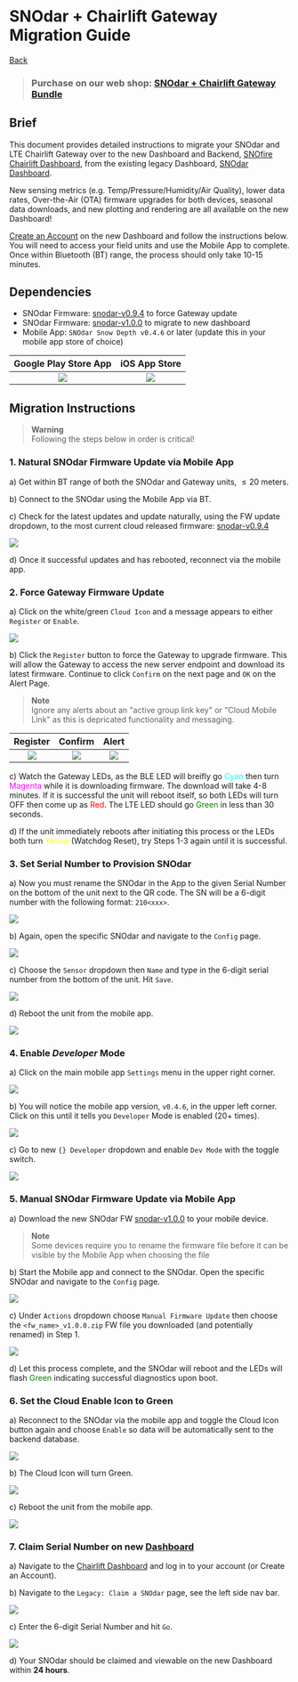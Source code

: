 # SNOdar + Chairlift Gateway Migration Guide

[Back](../)

> ### **Purchase on our web shop: [SNOdar + Chairlift Gateway Bundle](https://sensorlogic.store/collections/snow-science-instrumentation/products/snodar-chairlift-gateway?variant=42569883025563)**

## Brief

This document provides detailed instructions to migrate your SNOdar and LTE Chairlift Gateway over to the new Dashboard and Backend, [SNOfire Chairlift Dashboard](chairlift.snofire.io), from the existing legacy Dashboard, [SNOdar Dashboard](app.snodar.io). 

New sensing metrics (e.g. Temp/Pressure/Humidity/Air Quality), lower data rates, Over-the-Air (OTA) firmware upgrades for both devices, seasonal data downloads, and new plotting and rendering are all available on the new Dashboard!

[Create an Account](https://chairlift.snofire.io/auth) on the new Dashboard and follow the instructions below. You will need to access your field units and use the Mobile App to complete. Once within Bluetooth (BT) range, the process should only take 10-15 minutes.

## Dependencies

- SNOdar Firmware: [snodar-v0.9.4](https://github.com/SensorLogicInc/snodar-releases/releases/tag/0.9.4-beta) to force Gateway update
- SNOdar Firmware: [snodar-v1.0.0](https://www.dropbox.com/s/lmt0zs7a14w5snn/snodar_secure_dfu_esb_v1.0.0.zip?dl=1) to migrate to new dashboard
- Mobile App: `SNOdar Snow Depth v0.4.6` or later (update this in your mobile app store of choice)

Google Play Store App                                                                                  |  iOS App Store
:----------------------------------------------------------------------------------------------:|:----------------------------------------------------------------------------------:
[![](../assets/images/google-play-badge.png)](https://play.google.com/store/apps/details?id=com.snodar)   | [![](../assets/images/apple-app-store-badge.png)](https://apps.apple.com/us/app/snodar/id1584974884)

## Migration Instructions

> __Warning__   
> Following the steps below in order is critical!

### 1. Natural SNOdar Firmware Update via Mobile App

a) Get within BT range of both the SNOdar and Gateway units, $\leq 20$ meters.

b) Connect to the SNOdar using the Mobile App via BT.

c) Check for the latest updates and update naturally, using the FW update dropdown, to the most current cloud released firmware: [snodar-v0.9.4](https://github.com/SensorLogicInc/snodar-releases/releases/tag/0.9.4-beta)

![](images/dfu_check_update.png)

d) Once it successful updates and has rebooted, reconnect via the mobile app.

### 2. Force Gateway Firmware Update

a) Click on the white/green `Cloud Icon` and a message appears to either `Register` or `Enable`.

![](images/mobile_cloud_icon_0.9.4.png)

b) Click the `Register` button to force the Gateway to upgrade firmware. This will allow the Gateway to access the new server endpoint and download its latest firmware. Continue to click `Confirm` on the next page and `OK` on the Alert Page.

> __Note__   
> Ignore any alerts about an "active group link key" or "Cloud Mobile Link" as this is  depricated functionality and messaging.

 Register                                    | Confirm                                     | Alert
:-------------------------------------------:|:-------------------------------------------:|:-------------------------------------------:
![](images/mobile_cloud_register_force.PNG)  | ![](images/mobile_cloud_confirm_force.PNG)  | ![](images/mobile_cloud_alert_force.PNG)

c) Watch the Gateway LEDs, as the BLE LED will breifly go <span style="color:cyan">Cyan</span> then turn <span style="color:magenta">Magenta</span> while it is downloading firmware. The download will take 4-8 minutes. If it is successful the unit will reboot itself, so both LEDs will turn OFF then come up as <span style="color:red">Red</span>. The LTE LED should go <span style="color:green">Green</span> in less than 30 seconds. 

d) If the unit immediately reboots after initiating this process or the LEDs both turn <span style="color:yellow">Yellow</span> (Watchdog Reset), try Steps 1-3 again until it is successful.

### 3. Set Serial Number to Provision SNOdar

a) Now you must rename the SNOdar in the App to the given Serial Number on the bottom of the unit next to the QR code. The SN will be a 6-digit number with the following format: `210<xxx>`.

![](images/sn_qr_code.png)

b) Again, open the specific SNOdar and navigate to the `Config` page.

![](images/view_toolbar_config.png)

c) Choose the `Sensor` dropdown then `Name` and type in the 6-digit serial number from the bottom of the unit. Hit `Save`.

![](images/view_config_name.png)

d) Reboot the unit from the mobile app.

![](images/snodar_restart.PNG)

### 4. Enable _Developer_ Mode

a) Click on the main mobile app `Settings` menu in the upper right corner.

 ![](images/main_app_settings.png)

b) You will notice the mobile app version, `v0.4.6`, in the upper left corner. Click on this until it tells you `Developer` Mode is enabled (20+ times).

![](images/settings_version.png)

c) Go to new `{} Developer` dropdown and enable `Dev Mode` with the toggle switch.

![](images/settings_dev_mode.png)

### 5. Manual SNOdar Firmware Update via Mobile App

a) Download the new SNOdar FW [snodar-v1.0.0](https://www.dropbox.com/s/lmt0zs7a14w5snn/snodar_secure_dfu_esb_v1.0.0.zip?dl=1) to your mobile device. 

> __Note__          
> Some devices require you to rename the firmware file before it can be visible by the Mobile App when choosing the file

b) Start the Mobile app and connect to the SNOdar. Open the specific SNOdar and navigate to the `Config` page.

![](images/view_toolbar_config.png)

c) Under `Actions` dropdown choose `Manual Firmware Update` then choose the `<fw_name>_v1.0.0.zip` FW file you downloaded (and potentially renamed) in Step 1.

![](images/fw_manual_update.png)

d) Let this process complete, and the SNOdar will reboot and the LEDs will flash <span style="color:green">Green</span> indicating successful diagnostics upon boot.


### 6. Set the Cloud Enable Icon to Green

a) Reconnect to the SNOdar via the mobile app and toggle the Cloud Icon button again and choose `Enable` so data will be automatically sent to the backend database.

![](images/mobile_cloud_enable_force.PNG)

b) The Cloud Icon will turn Green.

![](images/cloud_disable_enable.png)

c) Reboot the unit from the mobile app.

![](images/snodar_restart.PNG)

### 7. Claim Serial Number on new [Dashboard](chairlift.snofire.io)

a) Navigate to the [Chairlift Dashboard](chairlift.snofire.io) and log in to your account (or Create an Account).

b) Navigate to the `Legacy: Claim a SNOdar` page, see the left side nav bar.

![](images/legacy_claim_snodar.png)

c) Enter the 6-digit Serial Number and hit `Go`.

![](images/legacy_claim_snodar_go.png)

d) Your SNOdar should be claimed and viewable on the new Dashboard within __24 hours__.
